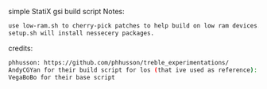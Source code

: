 simple StatiX gsi build script
Notes:
```bash
use low-ram.sh to cherry-pick patches to help build on low ram devices.
setup.sh will install nessecery packages.
```

credits:
```bash
phhusson: https://github.com/phhusson/treble_experimentations/
AndyCGYan for their build script for los (that ive used as reference): https://github.com/AndyCGYan/treble_build_los
VegaBoBo for their base script
```

